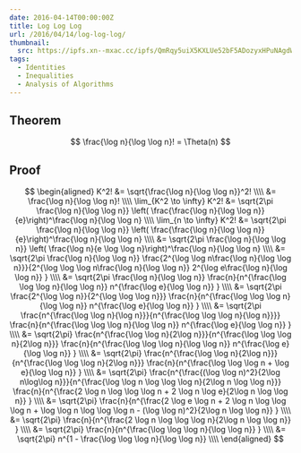 ```yaml
---
date: 2016-04-14T00:00:00Z
title: Log Log Log
url: /2016/04/14/log-log-log/
thumbnail:
  src: https://ipfs.xn--mxac.cc/ipfs/QmRqy5uiX5KXLUe52bF5ADozyxHPuNAgdWiVbZ8vqZUnYi
tags:
  - Identities
  - Inequalities
  - Analysis of Algorithms
---
```


## Theorem

$$
\frac{\log n}{\log \log n}! = \Theta(n)
$$

<!--more-->
## Proof

$$
\begin{aligned}
K^2! &= \sqrt{\frac{\log n}{\log \log n}}^2!
\\\\ &= \frac{\log n}{\log \log n}!
\\\\ \lim_{K^2 \to \infty} K^2! &= \sqrt{2\pi \frac{\log n}{\log \log n}}
\left( \frac{\frac{\log n}{\log \log n}}{e}\right)^\frac{\log n}{\log \log
n}
\\\\ \lim_{n \to \infty} K^2! &= \sqrt{2\pi \frac{\log n}{\log \log n}}
\left( \frac{\frac{\log n}{\log \log n}}{e}\right)^\frac{\log n}{\log \log
n}
\\\\ &= \sqrt{2\pi \frac{\log n}{\log \log n}}
\left( \frac{\log n}{e \log \log n}\right)^\frac{\log n}{\log \log n}
\\\\ &= \sqrt{2\pi \frac{\log n}{\log \log n}}
\frac{2^{\log \log n\frac{\log n}{\log \log n}}}{2^{\log \log \log n\frac{\log n}{\log \log n}}
2^{\log e\frac{\log n}{\log \log n}}
}
\\\\ &= \sqrt{2\pi \frac{\log n}{\log \log n}}
\frac{n}{n^{\frac{\log \log \log n}{\log \log n}}
n^{\frac{\log e}{\log \log n}}
}
\\\\ &= \sqrt{2\pi \frac{2^{\log \log n}}{2^{\log \log \log n}}}
\frac{n}{n^{\frac{\log \log \log n}{\log \log n}}
n^{\frac{\log e}{\log \log n}}
}
\\\\ &= \sqrt{2\pi \frac{n^{\frac{\log \log n}{\log n}}}{n^{\frac{\log \log \log
n}{\log n}}}}
\frac{n}{n^{\frac{\log \log \log n}{\log \log n}}
n^{\frac{\log e}{\log \log n}}
}
\\\\ &= \sqrt{2\pi} \frac{n^{\frac{\log \log n}{2\log n}}}{n^{\frac{\log \log \log
n}{2\log n}}}
\frac{n}{n^{\frac{\log \log \log n}{\log \log n}}
n^{\frac{\log e}{\log \log n}}
}
\\\\ &= \sqrt{2\pi} \frac{n^{\frac{\log \log n}{2\log n}}}{n^{\frac{\log \log \log
n}{2\log n}}}
\frac{n}{n^{\frac{\log \log \log n + \log e}{\log \log n}}
}
\\\\ &= \sqrt{2\pi} \frac{n^{\frac{(\log \log n)^2}{2\log n\log\log
n}}}{n^{\frac{\log \log n \log
\log \log n}{2\log n \log \log n}}}
\frac{n}{n^{\frac{2 \log n \log \log \log n + 2 \log n \log e}{2\log n \log \log n}}
}
\\\\ &= \sqrt{2\pi}
\frac{n}{n^{\frac{2 \log e \log n + 2 \log n \log \log \log n + \log \log n
\log \log \log n - (\log \log n)^2}{2\log n \log \log n}}
}
\\\\ &= \sqrt{2\pi}
\frac{n}{n^{\frac{2 \log n \log \log \log n}{2\log n \log \log n}}
}
\\\\ &= \sqrt{2\pi}
\frac{n}{n^{\frac{\log \log \log n}{\log \log n}}
}
\\\\ &= \sqrt{2\pi} n^{1 - \frac{\log \log \log n}{\log \log n}}
\\\\ \end{aligned}
$$

